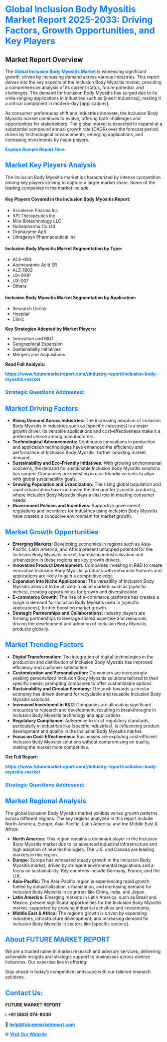 <h1 style="color: #007BFF;">Global Inclusion Body Myositis Market Report 2025-2033: Driving Factors, Growth Opportunities, and Key Players</h1>

<section id="overview">
<h2>Market Report Overview</h2>
<p>The <a href="https://www.futuremarketreport.com//industry-report/inclusion-body-myositis-market" style="color: #007BFF; text-decoration: none;"><strong>Global Inclusion Body Myositis Market</strong></a> is witnessing significant growth, driven by increasing demand across various industries. This report delves into the key aspects of the Inclusion Body Myositis market, providing a comprehensive analysis of its current status, future potential, and challenges. The demand for Inclusion Body Myositis has surged due to its wide-ranging applications in industries such as [insert industries], making it a critical component in modern-day [applications].</p>
<p>As consumer preferences shift and industries innovate, the Inclusion Body Myositis market continues to evolve, offering both challenges and opportunities for stakeholders. The global market is expected to expand at a substantial compound annual growth rate (CAGR) over the forecast period, driven by technological advancements, emerging applications, and increasing investments by major players.</p>
</section>

<section id="overview">
<p><a href="https://www.futuremarketreport.com//request-sample/reportId=53282" style="color: #007BFF; text-decoration: none;"><strong>Explore Sample Report Here</strong></a></p>
</section>

<section id="key-players">
<h2 style="color: #007BFF;">Market Key Players Analysis</h2>
<p>The Inclusion Body Myositis market is characterized by intense competition among key players striving to capture a larger market share. Some of the leading companies in the market include:</p>
<h4>Key Players Covered in the Inclusion Body Myositis Report:</h4>
<ul><li>Acceleron Pharma Inc</li><li>KPI Therapeutics Inc</li><li>Milo Biotechnology LLC</li><li>Nobelpharma Co Ltd</li><li>Orphazyme ApS</li><li>Ultragenyx Pharmaceutical Inc</li></ul>
<h4>Inclusion Body Myositis Market Segmentation by Type:</h4>
<ul><li>ACE-083</li><li>Aceneuramic Acid ER</li><li>ALZ-1903</li><li>UX-001P</li><li>UX-007</li><li>Others</li></ul>

<h4>Inclusion Body Myositis Market Segmentation by Application:</h4>
<ul><li>Research Center</li><li>Hospital</li><li>Clinic</li></ul>
<p><strong>Key Strategies Adopted by Market Players:</strong></p>
<ul>
<li>Innovation and R&D</li>
<li>Geographical Expansion</li>
<li>Sustainability Initiatives</li>
<li>Mergers and Acquisitions</li>
</ul>
</section>

<section>
<p><strong>Read Full Analysis: </strong></p><a href="https://www.futuremarketreport.com//industry-report/inclusion-body-myositis-market" style="color: #007BFF; text-decoration: none;"><strong>https://www.futuremarketreport.com//industry-report/inclusion-body-myositis-market</strong></a>
<h3 style="color: #007BFF;">Strategic Questions Addressed:</h3>
</section>

<section id="driving-factors">
<h2 style="color: #007BFF;">Market Driving Factors</h2>
<ul>
<li><strong>Rising Demand Across Industries:</strong> The increasing adoption of Inclusion Body Myositis in industries such as [specific industries] is a major growth driver. Its versatile applications and cost-effectiveness make it a preferred choice among manufacturers.</li>
<li><strong>Technological Advancements:</strong> Continuous innovations in production and application technologies have enhanced the efficiency and performance of Inclusion Body Myositis, further boosting market demand.</li>
<li><strong>Sustainability and Eco-Friendly Initiatives:</strong> With growing environmental concerns, the demand for sustainable Inclusion Body Myositis solutions has surged. Companies are investing in eco-friendly variants to align with global sustainability goals.</li>
<li><strong>Growing Population and Urbanization:</strong> The rising global population and rapid urbanization have increased the demand for [specific products], where Inclusion Body Myositis plays a vital role in meeting consumer needs.</li>
<li><strong>Government Policies and Incentives:</strong> Supportive government regulations and incentives for industries using Inclusion Body Myositis have created a conducive environment for market growth.</li>
</ul>
</section>

<section id="growth-opportunities">
<h2 style="color: #007BFF;">Market Growth Opportunities</h2>
<ul>
<li><strong>Emerging Markets:</strong> Developing economies in regions such as Asia-Pacific, Latin America, and Africa present untapped potential for the Inclusion Body Myositis market. Increasing industrialization and urbanization in these regions are key growth drivers.</li>
<li><strong>Innovative Product Development:</strong> Companies investing in R&D to create innovative Inclusion Body Myositis products with enhanced features and applications are likely to gain a competitive edge.</li>
<li><strong>Expansion into Niche Applications:</strong> The versatility of Inclusion Body Myositis allows it to be utilized in niche markets such as [specific niches], creating opportunities for growth and diversification.</li>
<li><strong>E-commerce Growth:</strong> The rise of e-commerce platforms has created a surge in demand for Inclusion Body Myositis used in [specific applications], further boosting market growth.</li>
<li><strong>Strategic Partnerships and Collaborations:</strong> Industry players are forming partnerships to leverage shared expertise and resources, driving the development and adoption of Inclusion Body Myositis products globally.</li>
</ul>
</section>

<section id="trending-factors">
<h2 style="color: #007BFF;">Market Trending Factors</h2>
<ul>
<li><strong>Digital Transformation:</strong> The integration of digital technologies in the production and distribution of Inclusion Body Myositis has improved efficiency and customer satisfaction.</li>
<li><strong>Customization and Personalization:</strong> Consumers are increasingly seeking personalized Inclusion Body Myositis solutions tailored to their specific needs, prompting companies to offer customizable options.</li>
<li><strong>Sustainability and Circular Economy:</strong> The push towards a circular economy has driven demand for recyclable and reusable Inclusion Body Myositis solutions.</li>
<li><strong>Increased Investment in R&D:</strong> Companies are allocating significant resources to research and development, resulting in breakthroughs in Inclusion Body Myositis technology and applications.</li>
<li><strong>Regulatory Compliance:</strong> Adherence to strict regulatory standards, particularly in industries like [specific industries], is influencing product development and quality in the Inclusion Body Myositis market.</li>
<li><strong>Focus on Cost-Effectiveness:</strong> Businesses are exploring cost-efficient Inclusion Body Myositis solutions without compromising on quality, making the market more competitive.</li>
</ul>
</section>

<section>
<p><strong>Get Full Report: </strong></p><a href="https://www.futuremarketreport.com//industry-report/inclusion-body-myositis-market" style="color: #007BFF; text-decoration: none;"><strong>https://www.futuremarketreport.com//industry-report/inclusion-body-myositis-market</strong></a>
<h3 style="color: #007BFF;">Strategic Questions Addressed:</h3>
</section>


<section id="regional-analysis">
<h2 style="color: #007BFF;">Market Regional Analysis</h2>
<p>The global Inclusion Body Myositis market exhibits varied growth patterns across different regions. The key regions analyzed in this report include North America, Europe, Asia-Pacific, Latin America, and the Middle East & Africa:</p>
<ul>
<li><strong>North America:</strong> This region remains a dominant player in the Inclusion Body Myositis market due to its advanced industrial infrastructure and high adoption of new technologies. The U.S. and Canada are leading markets in this region.</li>
<li><strong>Europe:</strong> Europe has witnessed steady growth in the Inclusion Body Myositis market, driven by stringent environmental regulations and a focus on sustainability. Key countries include Germany, France, and the U.K.</li>
<li><strong>Asia-Pacific:</strong> The Asia-Pacific region is experiencing rapid growth, fueled by industrialization, urbanization, and increasing demand for Inclusion Body Myositis in countries like China, India, and Japan.</li>
<li><strong>Latin America:</strong> Emerging markets in Latin America, such as Brazil and Mexico, present significant opportunities for the Inclusion Body Myositis market, supported by growing industrial activities and investments.</li>
<li><strong>Middle East & Africa:</strong> The region’s growth is driven by expanding industries, infrastructure development, and increasing demand for Inclusion Body Myositis in sectors like [specific sectors].</li>
</ul>
</section>

<footer>
<h2 style="color: #007BFF;">About FUTURE MARKET REPORT</h2>
<p>We are a trusted name in market research and advisory services, delivering actionable insights and strategic support to businesses across diverse industries. Our expertise lies in offering:</p>

<p>Stay ahead in today’s competitive landscape with our tailored research solutions.</p>

<h2 style="color: #007BFF;">Contact Us:</h2>
<p><strong>FUTURE MARKET REPORT</strong></p>
<p>📞 <strong>+91 (883) 074-8030</strong></p>
<p>📧 <strong><a href="mailto:help@futuremarketreport.com" style="color: #007BFF;">help@futuremarketreport.com</a></strong></p>
<p>🌐 <strong><a href="https://www.futuremarketreport.com/" style="color: #007BFF;">Visit Our Website</a></strong></p>
</footer>